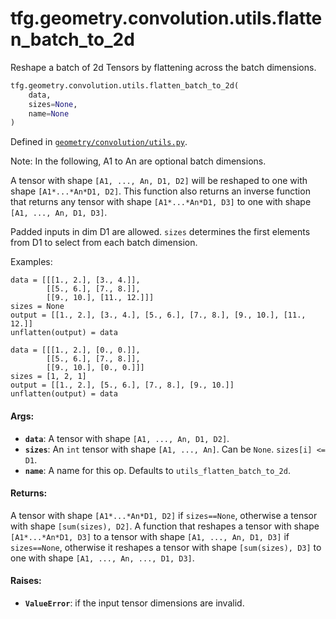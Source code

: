 <div itemscope itemtype="http://developers.google.com/ReferenceObject">
<meta itemprop="name" content="tfg.geometry.convolution.utils.flatten_batch_to_2d" />
<meta itemprop="path" content="Stable" />
</div>

# tfg.geometry.convolution.utils.flatten_batch_to_2d

Reshape a batch of 2d Tensors by flattening across the batch dimensions.

```python
tfg.geometry.convolution.utils.flatten_batch_to_2d(
    data,
    sizes=None,
    name=None
)
```

Defined in
[`geometry/convolution/utils.py`](https://github.com/tensorflow/graphics/blob/master/tensorflow_graphics/geometry/convolution/utils.py).

<!-- Placeholder for "Used in" -->

Note: In the following, A1 to An are optional batch dimensions.

A tensor with shape `[A1, ..., An, D1, D2]` will be reshaped to one with shape
`[A1*...*An*D1, D2]`. This function also returns an inverse function that
returns any tensor with shape `[A1*...*An*D1, D3]` to one with shape `[A1, ...,
An, D1, D3]`.

Padded inputs in dim D1 are allowed. `sizes` determines the first elements from
D1 to select from each batch dimension.

Examples:

    data = [[[1., 2.], [3., 4.]],
            [[5., 6.], [7., 8.]],
            [[9., 10.], [11., 12.]]]
    sizes = None
    output = [[1., 2.], [3., 4.], [5., 6.], [7., 8.], [9., 10.], [11., 12.]]
    unflatten(output) = data

    data = [[[1., 2.], [0., 0.]],
            [[5., 6.], [7., 8.]],
            [[9., 10.], [0., 0.]]]
    sizes = [1, 2, 1]
    output = [[1., 2.], [5., 6.], [7., 8.], [9., 10.]]
    unflatten(output) = data

#### Args:

*   <b>`data`</b>: A tensor with shape `[A1, ..., An, D1, D2]`.
*   <b>`sizes`</b>: An `int` tensor with shape `[A1, ..., An]`. Can be `None`.
    `sizes[i] <= D1`.
*   <b>`name`</b>: A name for this op. Defaults to `utils_flatten_batch_to_2d`.

#### Returns:

A tensor with shape `[A1*...*An*D1, D2]` if `sizes==None`, otherwise a tensor
with shape `[sum(sizes), D2]`. A function that reshapes a tensor with shape
`[A1*...*An*D1, D3]` to a tensor with shape `[A1, ..., An, D1, D3]` if
`sizes==None`, otherwise it reshapes a tensor with shape `[sum(sizes), D3]` to
one with shape `[A1, ..., An, ..., D1, D3]`.

#### Raises:

*   <b>`ValueError`</b>: if the input tensor dimensions are invalid.
